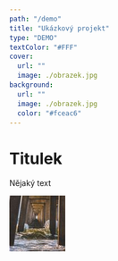 ```yaml
---
path: "/demo"
title: "Ukázkový projekt"
type: "DEMO"
textColor: "#FFF"
cover:
  url: ""
  image: ./obrazek.jpg
background:
  url: ""
  image: ./obrazek.jpg
  color: "#fceac6"
---
```


# Titulek

Nějaký text

<!-- Pozor, je třeba oddělit potenciální obsah v Markdownu prázdnými řádky, obrázky doporučuji načítat markdownem, nikoliv HTML -->
<full-width color="#6a0000">

  ![Obrázek](./obrazek.jpg)

</full-width>